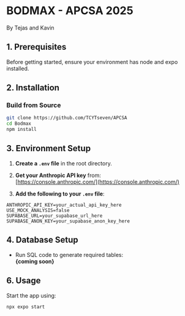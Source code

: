 # BODMAX - APCSA 2025
By Tejas and Kavin

## 1. Prerequisites

Before getting started, ensure your environment has node and expo installed.

## 2. Installation

### Build from Source

```bash
git clone https://github.com/TCYTseven/APCSA
cd Bodmax
npm install
```

## 3. Environment Setup

1. **Create a `.env` file** in the root directory.

2. **Get your Anthropic API key** from:  
   [https://console.anthropic.com/](https://console.anthropic.com/)

3. **Add the following to your `.env` file**:

```env
ANTHROPIC_API_KEY=your_actual_api_key_here
USE_MOCK_ANALYSIS=false 
SUPABASE_URL=your_supabase_url_here
SUPABASE_ANON_KEY=your_supabase_anon_key_here
```

## 4. Database Setup

- Run SQL code to generate required tables:  
  **{coming soon}**

## 6. Usage

Start the app using:

```bash
npx expo start
```
